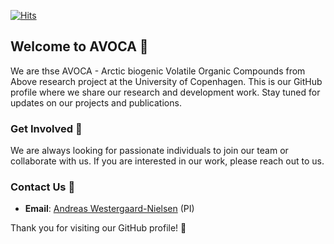 [![Hits](https://hits.seeyoufarm.com/api/count/incr/badge.svg?url=https%3A%2F%2Fgithub.com%2FKU-AVOCA%2F.github%2Fblob%2Fmain%2Fprofile%2FREADME.md&count_bg=%2379C83D&title_bg=%23555555&icon=&icon_color=%23E7E7E7&title=hits&edge_flat=false)](https://hits.seeyoufarm.com)
## Welcome to AVOCA 🌱

We are thse AVOCA - Arctic biogenic Volatile Organic Compounds from Above research project at the University of Copenhagen. This is our GitHub profile where we share our research and development work. Stay tuned for updates on our projects and publications.

<!-- ### About Us 🌾

-->

<!-- ### Our Goals 🎯

- **Innovative Research**: 🌍 -->

### Get Involved 🚀

We are always looking for passionate individuals to join our team or collaborate with us. If you are interested in our work, please reach out to us.

### Contact Us 📧

- **Email**: [Andreas Westergaard-Nielsen](mailto:awn@ign.ku.dk) (PI)
<!-- - **Website**: [AVOCA Project](https://www.ku.dk/avoca) -->

Thank you for visiting our GitHub profile! 🙏
